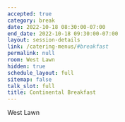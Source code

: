 ```yaml
---
accepted: true
category: break
date: 2022-10-18 08:30:00-07:00
end_date: 2022-10-18 09:30:00-07:00
layout: session-details
link: /catering-menus/#breakfast
permalink: null
room: West Lawn
hidden: true
schedule_layout: full
sitemap: false
talk_slot: full
title: Continental Breakfast
---
```


West Lawn
